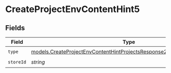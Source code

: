 # CreateProjectEnvContentHint5


## Fields

| Field                                                                                                                                                      | Type                                                                                                                                                       | Required                                                                                                                                                   | Description                                                                                                                                                |
| ---------------------------------------------------------------------------------------------------------------------------------------------------------- | ---------------------------------------------------------------------------------------------------------------------------------------------------------- | ---------------------------------------------------------------------------------------------------------------------------------------------------------- | ---------------------------------------------------------------------------------------------------------------------------------------------------------- |
| `type`                                                                                                                                                     | [models.CreateProjectEnvContentHintProjectsResponse201ApplicationJSONType](../models/createprojectenvcontenthintprojectsresponse201applicationjsontype.md) | :heavy_check_mark:                                                                                                                                         | N/A                                                                                                                                                        |
| `storeId`                                                                                                                                                  | *string*                                                                                                                                                   | :heavy_check_mark:                                                                                                                                         | N/A                                                                                                                                                        |